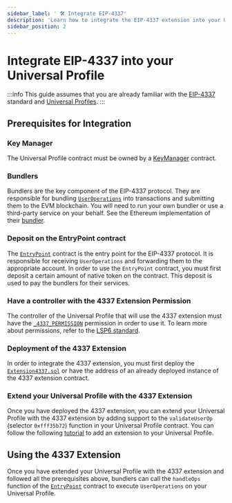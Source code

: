 ```yaml
---
sidebar_label: ' 🛠️ Integrate EIP-4337'
description: 'Learn how to integrate the EIP-4337 extension into your Universal Profile.'
sidebar_position: 2
---
```


# Integrate EIP-4337 into your Universal Profile

:::info
This guide assumes that you are already familiar with the [EIP-4337](https://eips.ethereum.org/EIPS/eip-4337) standard and [Universal Profiles](../../../standards/introduction.md).
:::

## Prerequisites for Integration

### Key Manager

The Universal Profile contract must be owned by a [KeyManager](../../../standards/access-control/lsp6-key-manager.md) contract.

### Bundlers

Bundlers are the key component of the EIP-4337 protocol. They are responsible for bundling [`UserOperations`](https://www.alchemy.com/overviews/user-operations) into transactions and submitting them to the EVM blockchain. You will need to run your own bundler or use a third-party service on your behalf. See the Ethereum implementation of their [bundler](https://github.com/eth-infinitism/bundler?tab=readme-ov-file#bundler).

### Deposit on the EntryPoint contract

The [`EntryPoint`](https://eips.ethereum.org/EIPS/eip-4337#required-entry-point-contract-functionality) contract is the entry point for the EIP-4337 protocol. It is responsible for receiving `UserOperations` and forwarding them to the appropriate account. In order to use the `EntryPoint` contract, you must first deposit a certain amount of native token on the contract. This deposit is used to pay the bundlers for their services.

### Have a controller with the 4337 Extension Permission

The controller of the Universal Profile that will use the 4337 extension must have the [`_4337_PERMISSION`](https://github.com/lukso-network/lsp-smart-contracts/blob/0a951df15f282840ef89499da94e6ab47380d5dd/contracts/LSP17Extensions/Extension4337.sol#L33) permission in order to use it. To learn more about permissions, refer to the [LSP6 standard](../../../standards/access-control/lsp6-key-manager#permissions).

### Deployment of the 4337 Extension

In order to integrate the 4337 extension, you must first deploy the [`Extension4337.sol`](https://github.com/lukso-network/lsp-smart-contracts/blob/develop/contracts/LSP17Extensions/Extension4337.sol) or have the address of an already deployed instance of the 4337 extension contract.

### Extend your Universal Profile with the 4337 Extension

Once you have deployed the 4337 extension, you can extend your Universal Profile with the 4337 extension by adding support to the `validateUserOp` (selector `0xfff35b72`) function in your Universal Profile contract. You can follow the following [tutorial](https://www.youtube.com/watch?v=0KxkLZHFa0E) to add an extension to your Universal Profile.

## Using the 4337 Extension

Once you have extended your Universal Profile with the 4337 extension and followed all the prerequisites above, bundlers can call the `handleOps` function of the [`EntryPoint`](https://docs.stackup.sh/docs/erc-4337-overview#entrypoint) contract to execute `UserOperations` on your Universal Profile.

